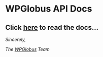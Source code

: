 # WPGlobus API Docs

Click [here](https://wpglobus.github.io/wpglobus-api-docs/) to read the docs...
-------------------------------------------------------------------------------

_Sincerely,_

_The [WPGlobus](http://www.wpglobus.com/) Team_
